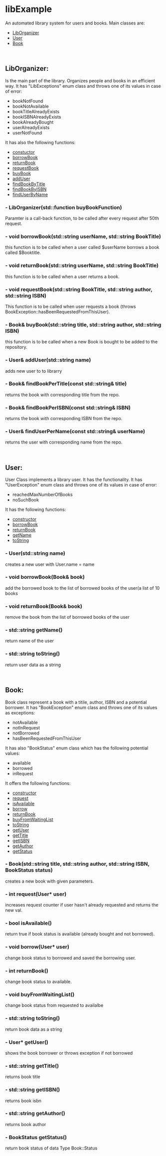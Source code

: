 <h1>libExample</h1>
An automated library system for users and books.
Main classes are:
<ul>
   <li><a href="#libclass">LibOrganizer</a></li>
   <li><a href="#userclass">User</a></li>
   <li><a href="#bookclass">Book</a></li>
</ul>
<br>
<div>
<h2 id="libClass">LibOrganizer:</h2>
Is the main part of the library. Organizes people and books in an efficient way.
It has "LibExceptions" enum class and throws one of its values in case of error:
<ul>
   <li>bookNotFound</li>
   <li>bookNotAvailable</li>
   <li>bookTitleAlreadyExists</li>
   <li>bookISBNAlreadyExists</li>
   <li>bookAlreadyBought</li>
   <li>userAlreadyExists</li>
   <li>userNotFound</li>
</ul>   
It has also the following functions:
<ul>
   <li><a href="#libconstructor">constuctor</a></li>
   <li><a href="#libBorrowfunc">borrowBook</a></li>
   <li><a href="#libReturnfunc">returnBook</a></li>
   <li><a href="#libRequestfunc">requestBook</a></li>
   <li><a href="#libBuyFunc">buyBook</a></li>
   <li><a href="#libAddUser">addUser</a></li>
   <li><a href="#libfindTitle">findBookByTitle</a></li>
   <li><a href="#libfindisbn">findBookByISBN</a></li>
   <li><a href="#libfindusername">findUserByName</a></li>
</ul>
<h3 id="libconstructor">- LibOrganizer(std::function<void(Book book)> buyBookFunction)</h3>
   <p>Paramter is a call-back function, to be called after every request after 50th request.</p>

<h3 id="libBorrowfunc">- void borrowBook(std::string userName, std::string BookTitle)</h3>
   <p>this function is to be called when a user called $userName borrows a book called $Booktitle.</p>

<h3 id="libReturnfunc">- void returnBook(std::string userName, std::string BookTitle)</h3>
   <p>this function is to be called when a user returns a book.</p>

<h3 id="libRequestfunc">- void requestBook(std::string BookTitle, std::string author, std::string ISBN)</h3>
   <p>This function is to be called when user requests a book (throws BookException::hasBeenRequestedFromThisUser).</p>

<h3 id="libBuyFunc">- Book& buyBook(std::string title, std::string author, std::string ISBN)</h3>
   <p>this function is to be called when a new Book is bought to be added to the repository.</p>

<h3 id="libAddUser">- User& addUser(std::string name)</h3>
   <p>adds new user to to librarry</p>

<h3 id="libfindTitle">- Book& findBookPerTitle(const std::string& title)</h3>
   <p>returns the book with corresponding title from the repo.</p>

<h3 id="libfindisbn">- Book& findBookPerISBN(const std::string& ISBN)</h3>
   <p>returns the book with corresponding ISBN from the repo.</p>

<h3 id="libfindusername">- User& findUserPerName(const std::string& userName)</h3>
   <p>returns the user with corresponding name from the repo.</p>
</div>
<br>
<div>
<h2 id="userclass">User:</h2>
   User Class implements a library user. It has the functionality.
   It has "UserException" enum class and throws one of its values in case of error:
<ul>
   <li>reachedMaxNumberOfBooks</li>
   <li>noSuchBook</li>
</ul>
   It has the following functions:
<ul>
   <li><a href="#userConstructor">constructor</a></li>
   <li><a href="#userBorrowFunc">borrowBook</a></li>
   <li><a href="#userReturnFunc">returnBook</a></li>
   <li><a href="#userGetName">getName</a></li>
   <li><a href="#userTostring">toString</a></li>
</ul>
<h3 id="userConstructor">- User(std::string name)</a></h3>
   <p>creates a new user with User.name = name</p>
<h3 id="userBorrowFunc">- void borrowBook(Book& book)</h3>
   <p>add the borrowed book to the list of borrowed books of the user(a list of 10 books</p>
<h3 id="userReturnFunc">- void returnBook(Book& book)</h3>
   <p>remove the book from the list of borrowed books of the user</p>
<h3 id="userGetName">- std::string getName()</h3>
   <p>return name of the user</p>
<h3 id="userTostring">- std::string toString()</h3>
   <p>return user data as a string</p>
   
</div>
<br/>
<div>
<h2 id="bookclass">Book:</h2>
   Book class represent a book with a titile, author, ISBN and a potential borrower.
   It has "BookException" enum class and throws one of its values as exceptions:
<ul>
   <li>notAvailable</li>
   <li>notInRequest</li>
   <li>notBorrowed</li>
   <li>hasBeenRequestedFromThisUser</li>
</ul>
   It has also "BookStatus" enum class which has the following potential values:
<ul>
   <li>available</li>
   <li>borrowed</li>
   <li>inRequest</li>
</ul>
   It offers the following functions:
<ul>
   <li><a href="#bookConstructor">constructor</a></li>
   <li><a href="#bookRequestFunc">request</a></li>
   <li><a href="#bookIsAvailable">isAvailable</a></li>
   <li><a href="#bookBorrowFunc">borrow</a></li>
   <li><a href="#bookReturnFunc">returnBook</a></li>
   <li><a href="#bookBuyFromWaitingList">buyFromWaitingList</a></li>
   <li><a href="#bookToString">toString</a></li>
   <li><a href="#bookGetUser">getUser</a></li>
   <li><a href="#bookGetTitle">getTitle</a></li>
   <li><a href="#bookGetISBN">getISBN</a></li>
   <li><a href="#bookGetAuthor">getAuthor</a></li>
   <li><a href="#bookGetStatus">getStatus</a></li>
</ul>
<h3 id="bookConstructor">- Book(std::string title, std::string author, std::string ISBN, BookStatus status)</h3>
   <p>creates a new book with given parameters.</p>
<h3 id="bookRequestFunc">- int request(User* user)</h3>
   <p>increases request counter if user hasn't already requested and returns the new val.</p>
<h3 id="bookIsAvailable">- bool isAvailable()</h3>
   <p>return true if book status is available (already bought and not borrowed).</p>
<h3 id="bookBorrowFunc">- void borrow(User* user)</h3>
   <p>change book status to borrowed and saved the borrowing user.</p>
<h3 id="bookReturnFunc">- int returnBook()</h3>
   <p>change book status to available.</p>
<h3 id="bookBuyFromWaitingList">- void buyFromWaitingList()</h3>
   <p>change book status from requested to availalbe</p>
<h3 id="bookToString">- std::string toString()</h3>
   <p>return book data as a string</p>
<h3 id="bookGetUser">- User* getUser()</h3>
   <p>shows the book borrower or throws exception if not borrowed</p>
<h3 id="bookGetTitle">- std::string getTitle()</h3>
   <p>returns book title</p>
<h3 id="bookGetISBN">- std::string getISBN()</h3>
   <p>returns book isbn</p>
<h3 id="bookGetAuthor">- std::string getAuthor()</h3>
   <p>returns book author</p>
<h3 id="bookGetStatus">- BookStatus getStatus()</h3>
   <p>return book status of data Type Book::Status</p>
</div>
